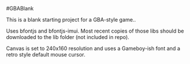 #GBABlank

This is a blank starting project for a GBA-style game..

Uses bfontjs and bfontjs-imui.  Most recent copies of those libs should be downloaded to the lib folder (not included in repo).

Canvas is set to 240x160 resolution and uses a Gameboy-ish font and a retro style default mouse cursor.
